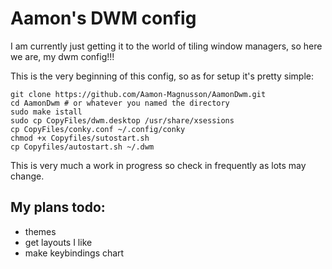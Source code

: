 # Aamon's DWM config

I am currently just getting it to the world of tiling window managers, so here we are, my dwm config!!!

This is the very beginning of this config, so as for setup it's pretty simple:

```
git clone https://github.com/Aamon-Magnusson/AamonDwm.git
cd AamonDwm # or whatever you named the directory
sudo make istall
sudo cp CopyFiles/dwm.desktop /usr/share/xsessions
cp CopyFiles/conky.conf ~/.config/conky
chmod +x Copyfiles/sutostart.sh
cp Copyfiles/autostart.sh ~/.dwm
```

This is very much a work in progress so check in frequently as lots may change.

## My plans todo:

- themes
- get layouts I like
- make keybindings chart
